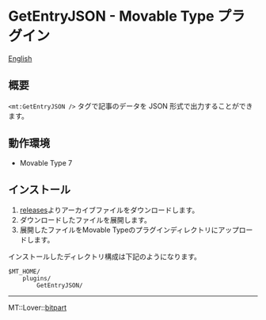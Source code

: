 GetEntryJSON - Movable Type プラグイン
=================

[English](README.md)

## 概要

`<mt:GetEntryJSON />` タグで記事のデータを JSON 形式で出力することができます。

## 動作環境

* Movable Type 7

## インストール

1. [releases](https://github.com/bit-part/mt-plugin-GetEntryJSON/releases)よりアーカイブファイルをダウンロードします。
1. ダウンロードしたファイルを展開します。
1. 展開したファイルをMovable Typeのプラグインディレクトリにアップロードします。

インストールしたディレクトリ構成は下記のようになります。

    $MT_HOME/
        plugins/
            GetEntryJSON/

---

MT::Lover::[bitpart](http://bit-part.net/)
